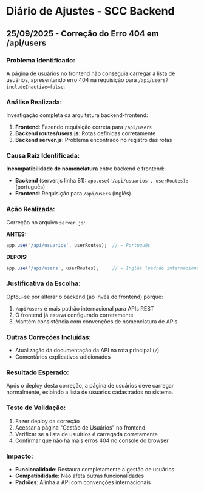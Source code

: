 # Diário de Ajustes - SCC Backend

## 25/09/2025 - Correção do Erro 404 em /api/users

### Problema Identificado:
A página de usuários no frontend não conseguia carregar a lista de usuários, apresentando erro 404 na requisição para `/api/users?includeInactive=false`.

### Análise Realizada:
Investigação completa da arquitetura backend-frontend:

1. **Frontend**: Fazendo requisição correta para `/api/users`
2. **Backend routes/users.js**: Rotas definidas corretamente
3. **Backend server.js**: Problema encontrado no registro das rotas

### Causa Raiz Identificada:
**Incompatibilidade de nomenclatura** entre backend e frontend:

- **Backend** (server.js linha 81): `app.use('/api/usuarios', userRoutes);` (português)
- **Frontend**: Requisição para `/api/users` (inglês)

### Ação Realizada:
Correção no arquivo `server.js`:

**ANTES:**
```javascript
app.use('/api/usuarios', userRoutes);  // ← Português
```

**DEPOIS:**
```javascript
app.use('/api/users', userRoutes);     // ← Inglês (padrão internacional)
```

### Justificativa da Escolha:
Optou-se por alterar o backend (ao invés do frontend) porque:
1. `/api/users` é mais padrão internacional para APIs REST
2. O frontend já estava configurado corretamente
3. Mantém consistência com convenções de nomenclatura de APIs

### Outras Correções Incluídas:
- Atualização da documentação da API na rota principal (`/`)
- Comentários explicativos adicionados

### Resultado Esperado:
Após o deploy desta correção, a página de usuários deve carregar normalmente, exibindo a lista de usuários cadastrados no sistema.

### Teste de Validação:
1. Fazer deploy da correção
2. Acessar a página "Gestão de Usuários" no frontend
3. Verificar se a lista de usuários é carregada corretamente
4. Confirmar que não há mais erros 404 no console do browser

### Impacto:
- **Funcionalidade**: Restaura completamente a gestão de usuários
- **Compatibilidade**: Não afeta outras funcionalidades
- **Padrões**: Alinha a API com convenções internacionais

